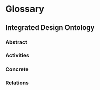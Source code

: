 # Glossary

## Integrated Design Ontology

### Abstract

### Activities

### Concrete

### Relations
